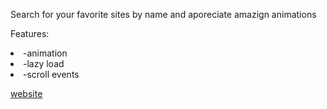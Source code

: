   Search for your favorite sites by name and aporeciate amazign animations
  
  Features:
  <li>-animation</li>
  <li>-lazy load</li>
  <li>-scroll events</li>
  
  <a href='http://www.gogetter123456798.tk/'>website</a>
